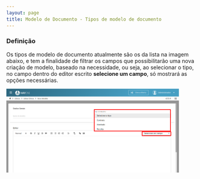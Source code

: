 ```yaml
---
layout: page
title: Modelo de Documento - Tipos de modelo de documento
---
```


### Definição

Os tipos de modelo de documento atualmente são os da lista na imagem abaixo, e tem a finalidade de filtrar os campos que possibilitarão uma nova criação de modelo, baseado na necessidade, ou seja, ao selecionar o tipo, no campo dentro do editor escrito **selecione um campo**, só mostrará as opções necessárias.

<div class="text-center"> 
  <img alt="lista de clínicas" src="/pages/modelo-documento/tipos-de-modelo/tipos.png" style="width: 90%; margin-bottom: 20px;">
</div>
